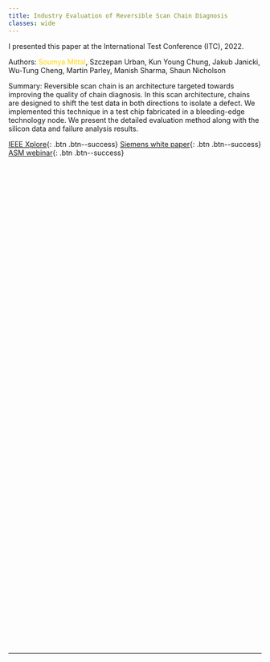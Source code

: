 ```yaml
---
title: Industry Evaluation of Reversible Scan Chain Diagnosis
classes: wide
---
```


I presented this paper at the International Test Conference (ITC), 2022.

Authors: <span style="color:#ffd300">Soumya Mittal</span>, Szczepan Urban, Kun Young Chung, Jakub Janicki, Wu-Tung Cheng, Martin Parley, Manish Sharma, Shaun Nicholson

Summary: Reversible scan chain is an architecture targeted towards improving the quality of chain diagnosis. In this scan architecture, chains are designed to shift the test data in both directions to isolate a defect. We implemented this technique in a test chip fabricated in a bleeding-edge technology node. We present the detailed evaluation method along with the silicon data and failure analysis results.

[IEEE Xplore](https://ieeexplore.ieee.org/abstract/document/9983907){: .btn .btn--success}  [Siemens white paper](https://resources.sw.siemens.com/en-US/white-paper-reversible-chain-diagnosis){: .btn .btn--success}  [ASM webinar](https://connect.asminternational.org/httpswwwasminternationalorgconferencesmain/event-description?CalendarEventKey=23263b8e-62f1-43c9-b05e-45c591dc7a84&CommunityKey=660ccc7a-23db-49ab-9050-98de6eef271d&Home=%2fhttpswwwasminternationalorgconferencesmain%2fevent-description){: .btn .btn--success}

<!--object data="/assets/images/industry-evaluation-of-reversible-scan-chain-diagnosis-itc22-paper.pdf" height="640" width="1000" type='application/pdf'></object-->


<div id="adobe-dc-view" style="height: 480px"></div>
<script src="https://documentservices.adobe.com/view-sdk/viewer.js"></script>
<script type="text/javascript">
  document.addEventListener("adobe_dc_view_sdk.ready", function(){
    var adobeDCView = new AdobeDC.View({clientId: "b92bfd344a0744ef8ffd3e72979d4c40", divId: "adobe-dc-view"});
    adobeDCView.previewFile({
      content:{location: {url: "/assets/pdf/industry-evaluation-of-reversible-scan-chain-diagnosis-itc22-paper.pdf"}},
      metaData:{fileName: "industry-evaluation-of-reversible-scan-chain-diagnosis-itc22-paper.pdf"}
    }, { embedMode: "FULL_WINDOW", defaultViewMode: "FIT_WIDTH", showAnnotationTools: true, showDownloadPDF: true });
  });
</script>


<div id="adobe-dc-view1" style="height: 480px"></div>
<script src="https://documentservices.adobe.com/view-sdk/viewer.js"></script>
<script type="text/javascript">
  document.addEventListener("adobe_dc_view_sdk.ready", function(){
    var adobeDCView = new AdobeDC.View({clientId: "b92bfd344a0744ef8ffd3e72979d4c40", divId: "adobe-dc-view"});
    adobeDCView.previewFile({
      content:{location: {url: "/assets/pdf/industry-evaluation-of-reversible-scan-chain-diagnosis-itc22-ppt.pdf"}},
      metaData:{fileName: "industry-evaluation-of-reversible-scan-chain-diagnosis-itc22-ppt.pdf"}
    }, { embedMode: "FULL_WINDOW", defaultViewMode: "FIT_WIDTH", showAnnotationTools: true, showDownloadPDF: true });
  });
</script>

---
